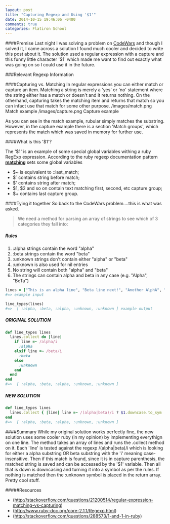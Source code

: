 ```yaml
---
layout: post
title: "Capturing Regexp and Using '$1'"
date: 2014-10-15 19:46:06 -0400
comments: true
categories: Flatiron School
---
```


####Premise
Last night I was solving a problem on [CodeWars](www.codewars.com) and though I solved it, I came across a solution I found much cooler and decided to write this post about it. The solution used a regular expression with a capture and this funny little character '$1' which made me want to find out exactly what was going on so I could use it in the future.


###Relevant Regexp Information

####Capturing vs. Matching
In regular expressions you can either match or capture an item. Matching a string is merely a 'yes' or 'no' statement where the string either has a match or doesn't and it returns nothing. On the otherhand, capturing takes the matching item and returns that match so you can infact use that match for some other purpose.
/images/match.png
Match example
/images/capture.png
Capture example

As you can see in the match example, rubular simply matches the substring. However, in the capture example there is a section 'Match groups', which represents the match which was saved in memory for further use.

####What is this '$1'?

The '$1' is an example of some special global variables withing a ruby RegExp expression. According to the ruby regexp documentation pattern <strong><u>matching</u></strong> sets some global variables

* $~ is equivalent to ::last_match;
* $` contains string before match;
* $' contains string after match;
* $1, $2 and so on contain text matching first, second, etc capture group;
* $+ contains last capture group.

####Tying it together
So back to the CodeWars problem....this is what was asked.
>We need a method for parsing an array of strings to see which of 3 categories they fall into:

##### Rules
  1. :alpha strings contain the word "alpha"
  2. :beta strings contain the word "beta"
  3. :unknown strings don't contain either "alpha" or "beta"
  4. :unknown is also used for nil entries
  5. No string will contain both "alpha" and "beta"
  6. The strings can contain alpha and beta in any case (e.g. "Alpha", "BeTa")

```ruby
lines = ["This is an alpha line", "Beta line next!", "Another AlphA", "I have no idea", nil]
#=> example input

line_types(lines)
#=>  [ :alpha, :beta, :alpha, :unknown, :unknown ] example output

```
##### ORIGINAL SOLUTION
```ruby
def line_types lines
  lines.collect do |line|
    if line =~ /alpha/i
      :alpha
    elsif line =~ /beta/i
      :beta
    else
      :unknown
    end
  end
end
#=>  [ :alpha, :beta, :alpha, :unknown, :unknown ]
```

##### NEW SOLUTION
```ruby
def line_types lines
  lines.collect { |line| line =~ /(alpha|beta)/i ? $1.downcase.to_sym : :unknown }
end
#=>  [ :alpha, :beta, :alpha, :unknown, :unknown ]
```

####Summary
While my original solution works perfectly fine, the new solution uses some cooler ruby (in my opinion) by implementing everythign on one line. The method takes an array of lines and runs the .collect method on it. Each 'line' is tested against the regexp /(alpha|beta)/i which is looking for either a alpha substring OR beta substring with the 'i' meaning case-insensitive. Then if this match is found, since it is in capture parenthesis, the matched string is saved and can be accessed by the '$1' variable. Then all that is down is downcasing and turning it into a symbol as per the rules. If nothing is matched then the :unknown symbol is placed in the return array. Pretty cool stuff.

#####Resources
* (http://stackoverflow.com/questions/21200514/regular-expression-matching-vs-capturing)
* (http://www.ruby-doc.org/core-2.1.1/Regexp.html)
* (http://stackoverflow.com/questions/288573/1-and-1-in-ruby)